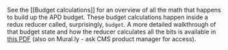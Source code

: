 See the [[Budget calculations]] for an overview of all the math that happens to build up the APD budget. These budget calculations happen inside a redux reducer called, surprisingly, `budget`. A more detailed walkthrough of that budget state and how the reducer calculates all the bits is available in [this PDF](dev/budget-state.pdf) (also on Mural.ly - ask CMS product manager for access).